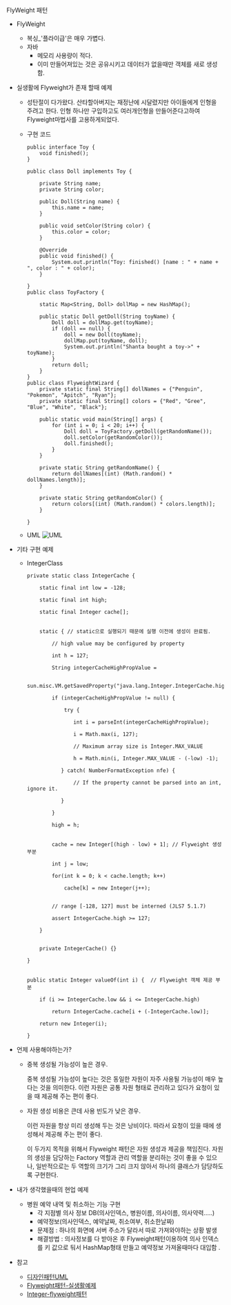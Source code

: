 FlyWeight 패턴

- FlyWeight

  - 복싱_'플라이급'은 매우 가볍다.
  - 자바 
    - 메모리 사용량이 적다.
    - 이미 만들어져있는 것은 공유시키고 데이터가 없을때만 객체를 새로 생성함.

- 실생활에 Flyweight가 존재 할때 예제 

  -  성탄절이 다가왔다. 산타할아버지는 재정난에 시달렸지만 아이들에게 인형을 주려고 한다. 인형 하나만 구입하고도 여러개인형을 만들어준다고하여 Flyweight마법사를 고용하게되었다. 

  - 구현 코드

    ```
    public interface Toy {
        void finished();
    }
    
    public class Doll implements Toy {
    
        private String name;
        private String color;
    
        public Doll(String name) {
            this.name = name;
        }
    
        public void setColor(String color) {
            this.color = color;
        }
    
        @Override
        public void finished() {
            System.out.println("Toy: finished() [name : " + name + ", color : " + color);
        }
    
    }
    public class ToyFactory {
    
        static Map<String, Doll> dollMap = new HashMap();
    
        public static Doll getDoll(String toyName) {
            Doll doll = dollMap.get(toyName);
            if (doll == null) {
                doll = new Doll(toyName);
                dollMap.put(toyName, doll);
                System.out.println("Shanta bought a toy->" + toyName);
            }
            return doll;
        }
    }
    public class FlyweightWizard {
        private static final String[] dollNames = {"Penguin", "Pokemon", "Apitch", "Ryan"};
        private static final String[] colors = {"Red", "Gree", "Blue", "White", "Black"};
    
        public static void main(String[] args) {
            for (int i = 0; i < 20; i++) {
                Doll doll = ToyFactory.getDoll(getRandomName());
                doll.setColor(getRandomColor());
                doll.finished();
            }
        }
    
        private static String getRandomName() {
            return dollNames[(int) (Math.random() * dollNames.length)];
        }
    
        private static String getRandomColor() {
            return colors[(int) (Math.random() * colors.length)];
        }
    
    }
    
    ```

  - UML
  ![UML](https://drive.google.com/file/d/1qujBK2jKJkqRSKXby0KepasPD0-b5HLb/view?usp=sharing)

- 기타 구현 예제

  - IntegerClass

    ```
    private static class IntegerCache {
    
        static final int low = -128;
    
        static final int high;
    
        static final Integer cache[];
    
    
        static { // static으로 실행되기 때문에 실행 이전에 생성이 완료됨.
    
            // high value may be configured by property
    
            int h = 127;
    
            String integerCacheHighPropValue =
    
                sun.misc.VM.getSavedProperty("java.lang.Integer.IntegerCache.high");
    
            if (integerCacheHighPropValue != null) {
    
                try {
    
                   int i = parseInt(integerCacheHighPropValue);
    
                   i = Math.max(i, 127);
    
                   // Maximum array size is Integer.MAX_VALUE
    
                   h = Math.min(i, Integer.MAX_VALUE - (-low) -1);
    
               } catch( NumberFormatException nfe) {
    
                   // If the property cannot be parsed into an int, ignore it.
    
               }
    
            }
    
            high = h;
    
    
            cache = new Integer[(high - low) + 1]; // Flyweight 생성 부분
    
            int j = low;
    
            for(int k = 0; k < cache.length; k++)
    
                cache[k] = new Integer(j++);
    
    
            // range [-128, 127] must be interned (JLS7 5.1.7)
    
            assert IntegerCache.high >= 127;
    
        }
    
    
        private IntegerCache() {}
    
    }
    
    
    public static Integer valueOf(int i) {  // Flyweight 객체 제공 부분
    
        if (i >= IntegerCache.low && i <= IntegerCache.high)
    
            return IntegerCache.cache[i + (-IntegerCache.low)];
    
        return new Integer(i);
    
    } 
    
    ```

- 언제 사용해야하는가?

  - 중복 생성될 가능성이 높은 경우.

    중복 생성될 가능성이 높다는 것은 동일한 자원이 자주 사용될 가능성이 매우 높다는 것을 의미한다. 이런 자원은 공통 자원 형태로 관리하고 있다가 요청이 있을 때 제공해 주는 편이 좋다.

  - 자원 생성 비용은 큰데 사용 빈도가 낮은 경우.

    이런 자원을 항상 미리 생성해 두는 것은 낭비이다. 따라서 요청이 있을 때에 생성해서 제공해 주는 편이 좋다.

    이 두가지 목적을 위해서 Flyweight 패턴은 자원 생성과 제공을 책임진다. 자원의 생성을 담당하는 Factory 역할과 관리 역할을 분리하는 것이 좋을 수 있으나, 일반적으로는 두 역할의 크기가 그리 크지 않아서 하나의 클래스가 담당하도록 구현한다.

- 내가 생각했을때의 현업 예제

  - 병원 예약 내역 및 취소하는 기능 구현
    - 각 지점별 의사 정보 DB(의사인덱스, 병원이름, 의사이름, 의사약력.....)
    - 예약정보(의사인덱스, 예약날짜, 취소여부, 취소한날짜)
    - 문제점 : 하나의 화면에 서버 주소가 달라서 따로 가져와야하는 상황 발생
    - 해결방법 : 의사정보를 다 받아온 후 Flyweight패턴이용하여 의사 인덱스를 키 값으로 둬서 HashMap형태 만들고 예약정보 가져올때마다 대입함 .

- 참고

  - [디자인패턴UML](https://kevinx64.net/173)
  - [Flyweight패턴-실생활예제](https://ncanis.tistory.com/103)
  - [Integer-flyweight패턴](https://effectiveprogramming.tistory.com/entry/Flyweight-%ED%8C%A8%ED%84%B4)
